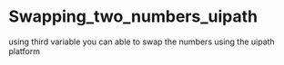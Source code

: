 # Swapping_two_numbers_uipath
using third variable you can able to swap the numbers using the uipath platform
